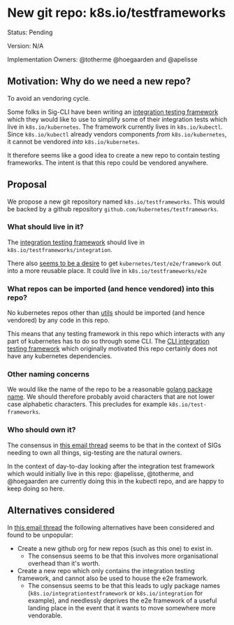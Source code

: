# New git repo: k8s.io/testframeworks

Status: Pending

Version: N/A

Implementation Owners: @totherme @hoegaarden and @apelisse

## Motivation: Why do we need a new repo?

To avoid an vendoring cycle.

Some folks in Sig-CLI have been writing an [integration testing
framework](https://github.com/kubernetes/kubectl/tree/master/pkg/framework/test)
which they would like to use to simplify some of their integration tests which
live in `k8s.io/kubernetes`. The framework currently lives in `k8s.io/kubectl`.
Since `k8s.io/kubectl` already vendors components _from_ `k8s.io/kubernetes`, it 
cannot be vendored _into_ `k8s.io/kubernetes`. 

It therefore seems like a good idea to create a new repo to contain testing
frameworks. The intent is that this repo could be vendored anywhere.

## Proposal

We propose a new git repository named `k8s.io/testframeworks`. This would be
backed by a github repository `github.com/kubernetes/testframeworks`.

### What should live in it?

The [integration testing
framework](https://github.com/kubernetes/kubectl/tree/master/pkg/framework/test)
should live in `k8s.io/testframeworks/integration`.

There also [seems to be a
desire](https://groups.google.com/a/kubernetes.io/d/msg/steering/LA9WiFnl6PI/os48-c3HCgAJ)
to get `kubernetes/test/e2e/framework` out into a more reusable place. It could
live in `k8s.io/testframeworks/e2e`

### What repos can be imported (and hence vendored) into this repo?

No kubernetes repos other than [utils](https://github.com/kubernetes/utils)
should be imported (and hence vendored) by any code in this repo.

This means that any testing framework in this repo which interacts with any
part of kubernetes has to do so through some CLI. The [CLI integration testing
framework](https://github.com/kubernetes/kubectl/tree/master/pkg/framework/test)
which originally motivated this repo certainly does not have any kubernetes
dependencies.

### Other naming concerns

We would like the name of the repo to be a reasonable [golang package
name](https://blog.golang.org/package-names).  We should therefore probably
avoid characters that are not lower case alphabetic characters. This precludes
for example `k8s.io/test-frameworks`.

### Who should own it?

The consensus in [this email
thread](https://groups.google.com/a/kubernetes.io/d/msg/steering/LA9WiFnl6PI/os48-c3HCgAJ)
seems to be that in the context of SIGs needing to own all things, sig-testing
are the natural owners.

In the context of day-to-day looking after the integration test framework which
would initially live in this repo: @apelisse, @totherme, and @hoegaarden are
currently doing this in the kubectl repo, and are happy to keep doing so here.

## Alternatives considered

In [this email
thread](https://groups.google.com/a/kubernetes.io/forum/?utm_medium=email&utm_source=footer#!msg/steering/LA9WiFnl6PI/DjiPaN-2CgAJ)
the following alternatives have been considered and found to be unpopular:

- Create a new github org for new repos (such as this one) to exist in.
   + The consensus seems to be that this involves more organisational overhead than it's worth.
- Create a new repo which only contains the integration testing framework, and
  cannot also be used to house the e2e framework.
   + The consensus seems to be that this leads to ugly package names
     (`k8s.io/integrationtestframework` or `k8s.io/integration` for example),
     and needlessly deprives the e2e framework of a useful landing place in the
     event that it wants to move somewhere more vendorable.
